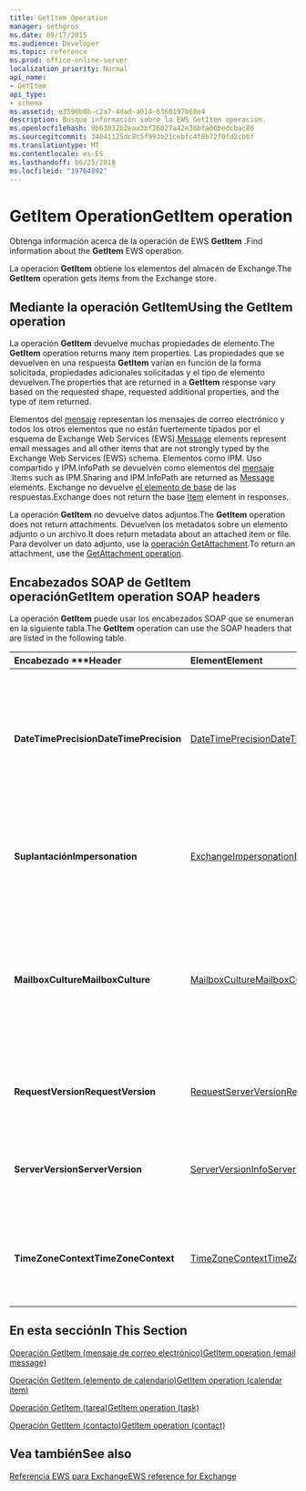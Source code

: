 ```yaml
---
title: GetItem Operation
manager: sethgros
ms.date: 09/17/2015
ms.audience: Developer
ms.topic: reference
ms.prod: office-online-server
localization_priority: Normal
api_name:
- GetItem
api_type:
- schema
ms.assetid: e3590b8b-c2a7-4dad-a014-6360197b68e4
description: Busque información sobre la EWS GetItem operación.
ms.openlocfilehash: 9b63032b2eaa3bf26027a42e38bfa06bedcbac86
ms.sourcegitcommit: 34041125dc8c5f993b21cebfc4f8b72f0fd2cb6f
ms.translationtype: MT
ms.contentlocale: es-ES
ms.lasthandoff: 06/25/2018
ms.locfileid: "19764892"
---
```

# <a name="getitem-operation"></a><span data-ttu-id="0759c-103">GetItem Operation</span><span class="sxs-lookup"><span data-stu-id="0759c-103">GetItem operation</span></span>

<span data-ttu-id="0759c-104">Obtenga información acerca de la operación de EWS **GetItem** .</span><span class="sxs-lookup"><span data-stu-id="0759c-104">Find information about the **GetItem** EWS operation.</span></span> 
  
<span data-ttu-id="0759c-105">La operación **GetItem** obtiene los elementos del almacén de Exchange.</span><span class="sxs-lookup"><span data-stu-id="0759c-105">The **GetItem** operation gets items from the Exchange store.</span></span> 
  
## <a name="using-the-getitem-operation"></a><span data-ttu-id="0759c-106">Mediante la operación GetItem</span><span class="sxs-lookup"><span data-stu-id="0759c-106">Using the GetItem operation</span></span>

<span data-ttu-id="0759c-107">La operación **GetItem** devuelve muchas propiedades de elemento.</span><span class="sxs-lookup"><span data-stu-id="0759c-107">The **GetItem** operation returns many item properties.</span></span> <span data-ttu-id="0759c-108">Las propiedades que se devuelven en una respuesta **GetItem** varían en función de la forma solicitada, propiedades adicionales solicitadas y el tipo de elemento devuelven.</span><span class="sxs-lookup"><span data-stu-id="0759c-108">The properties that are returned in a **GetItem** response vary based on the requested shape, requested additional properties, and the type of item returned.</span></span> 
  
<span data-ttu-id="0759c-109">Elementos del [mensaje](message-ex15websvcsotherref.md) representan los mensajes de correo electrónico y todos los otros elementos que no están fuertemente tipados por el esquema de Exchange Web Services (EWS).</span><span class="sxs-lookup"><span data-stu-id="0759c-109">[Message](message-ex15websvcsotherref.md) elements represent email messages and all other items that are not strongly typed by the Exchange Web Services (EWS) schema.</span></span> <span data-ttu-id="0759c-110">Elementos como IPM. Uso compartido y IPM.InfoPath se devuelven como elementos del [mensaje](message-ex15websvcsotherref.md) .</span><span class="sxs-lookup"><span data-stu-id="0759c-110">Items such as IPM.Sharing and IPM.InfoPath are returned as [Message](message-ex15websvcsotherref.md) elements.</span></span> <span data-ttu-id="0759c-111">Exchange no devuelve [el elemento de base](item.md) de las respuestas.</span><span class="sxs-lookup"><span data-stu-id="0759c-111">Exchange does not return the base [Item](item.md) element in responses.</span></span> 
  
<span data-ttu-id="0759c-112">La operación **GetItem** no devuelve datos adjuntos.</span><span class="sxs-lookup"><span data-stu-id="0759c-112">The **GetItem** operation does not return attachments.</span></span> <span data-ttu-id="0759c-113">Devuelven los metadatos sobre un elemento adjunto o un archivo.</span><span class="sxs-lookup"><span data-stu-id="0759c-113">It does return metadata about an attached item or file.</span></span> <span data-ttu-id="0759c-114">Para devolver un dato adjunto, use la [operación GetAttachment](getattachment-operation.md).</span><span class="sxs-lookup"><span data-stu-id="0759c-114">To return an attachment, use the [GetAttachment operation](getattachment-operation.md).</span></span>
  
## <a name="getitem-operation-soap-headers"></a><span data-ttu-id="0759c-115">Encabezados SOAP de GetItem operación</span><span class="sxs-lookup"><span data-stu-id="0759c-115">GetItem operation SOAP headers</span></span>

<span data-ttu-id="0759c-116">La operación **GetItem** puede usar los encabezados SOAP que se enumeran en la siguiente tabla.</span><span class="sxs-lookup"><span data-stu-id="0759c-116">The **GetItem** operation can use the SOAP headers that are listed in the following table.</span></span> 
  
|<span data-ttu-id="0759c-117">Encabezado \*\*\*</span><span class="sxs-lookup"><span data-stu-id="0759c-117">****Header****</span></span>|<span data-ttu-id="0759c-118">****Element****</span><span class="sxs-lookup"><span data-stu-id="0759c-118">****Element****</span></span>|<span data-ttu-id="0759c-119">****Descripción****</span><span class="sxs-lookup"><span data-stu-id="0759c-119">****Description****</span></span>|
|:-----|:-----|:-----|
|<span data-ttu-id="0759c-120">**DateTimePrecision**</span><span class="sxs-lookup"><span data-stu-id="0759c-120">**DateTimePrecision**</span></span> <br/> |[<span data-ttu-id="0759c-121">DateTimePrecision</span><span class="sxs-lookup"><span data-stu-id="0759c-121">DateTimePrecision</span></span>](datetimeprecision.md) <br/> |<span data-ttu-id="0759c-122">Especifica la resolución de los valores de fecha y hora en las respuestas desde el servidor, en segundos o en milisegundos.</span><span class="sxs-lookup"><span data-stu-id="0759c-122">Specifies the resolution of data/time values in responses from the server, either in seconds or in milliseconds.</span></span>  <br/> |
|<span data-ttu-id="0759c-123">**Suplantación**</span><span class="sxs-lookup"><span data-stu-id="0759c-123">**Impersonation**</span></span> <br/> |[<span data-ttu-id="0759c-124">ExchangeImpersonation</span><span class="sxs-lookup"><span data-stu-id="0759c-124">ExchangeImpersonation</span></span>](exchangeimpersonation.md) <br/> |<span data-ttu-id="0759c-125">Identifica el usuario que está realizando la suplantación de la aplicación cliente.</span><span class="sxs-lookup"><span data-stu-id="0759c-125">Identifies the user whom the client application is impersonating.</span></span>  <br/> |
|<span data-ttu-id="0759c-126">**MailboxCulture**</span><span class="sxs-lookup"><span data-stu-id="0759c-126">**MailboxCulture**</span></span> <br/> |[<span data-ttu-id="0759c-127">MailboxCulture</span><span class="sxs-lookup"><span data-stu-id="0759c-127">MailboxCulture</span></span>](mailboxculture.md) <br/> |<span data-ttu-id="0759c-128">Identifica la referencia cultural, como se define en RFC 3066, "Etiquetas para la identificación de idiomas," que se utilizará para acceder al buzón.</span><span class="sxs-lookup"><span data-stu-id="0759c-128">Identifies the culture, as defined in RFC 3066, "Tags for the Identification of Languages", to be used to access the mailbox.</span></span>  <br/> |
|<span data-ttu-id="0759c-129">**RequestVersion**</span><span class="sxs-lookup"><span data-stu-id="0759c-129">**RequestVersion**</span></span> <br/> |[<span data-ttu-id="0759c-130">RequestServerVersion</span><span class="sxs-lookup"><span data-stu-id="0759c-130">RequestServerVersion</span></span>](requestserverversion.md) <br/> |<span data-ttu-id="0759c-131">Identifica la versión del esquema para la solicitud de la operación.</span><span class="sxs-lookup"><span data-stu-id="0759c-131">Identifies the schema version for the operation request.</span></span>  <br/> |
|<span data-ttu-id="0759c-132">**ServerVersion**</span><span class="sxs-lookup"><span data-stu-id="0759c-132">**ServerVersion**</span></span> <br/> |[<span data-ttu-id="0759c-133">ServerVersionInfo</span><span class="sxs-lookup"><span data-stu-id="0759c-133">ServerVersionInfo</span></span>](serverversioninfo.md) <br/> |<span data-ttu-id="0759c-134">Identifica la versión del servidor que ha respondido a la solicitud.</span><span class="sxs-lookup"><span data-stu-id="0759c-134">Identifies the version of the server that responded to the request.</span></span>  <br/> |
|<span data-ttu-id="0759c-135">**TimeZoneContext**</span><span class="sxs-lookup"><span data-stu-id="0759c-135">**TimeZoneContext**</span></span> <br/> |[<span data-ttu-id="0759c-136">TimeZoneContext</span><span class="sxs-lookup"><span data-stu-id="0759c-136">TimeZoneContext</span></span>](timezonecontext.md) <br/> |<span data-ttu-id="0759c-137">Identifica la zona horaria que se usará para todas las respuestas desde el servidor.</span><span class="sxs-lookup"><span data-stu-id="0759c-137">Identifies the time zone to be used for all responses from the server.</span></span>  <br/> |
   
## <a name="in-this-section"></a><span data-ttu-id="0759c-138">En esta sección</span><span class="sxs-lookup"><span data-stu-id="0759c-138">In This Section</span></span>

[<span data-ttu-id="0759c-139">Operación GetItem (mensaje de correo electrónico)</span><span class="sxs-lookup"><span data-stu-id="0759c-139">GetItem operation (email message)</span></span>](getitem-operation-email-message.md)
  
[<span data-ttu-id="0759c-140">Operación GetItem (elemento de calendario)</span><span class="sxs-lookup"><span data-stu-id="0759c-140">GetItem operation (calendar item)</span></span>](getitem-operation-calendar-item.md)
  
[<span data-ttu-id="0759c-141">Operación GetItem (tarea)</span><span class="sxs-lookup"><span data-stu-id="0759c-141">GetItem operation (task)</span></span>](getitem-operation-task.md)
  
[<span data-ttu-id="0759c-142">Operación GetItem (contacto)</span><span class="sxs-lookup"><span data-stu-id="0759c-142">GetItem operation (contact)</span></span>](getitem-operation-contact.md)
  
## <a name="see-also"></a><span data-ttu-id="0759c-143">Vea también</span><span class="sxs-lookup"><span data-stu-id="0759c-143">See also</span></span>



[<span data-ttu-id="0759c-144">Referencia EWS para Exchange</span><span class="sxs-lookup"><span data-stu-id="0759c-144">EWS reference for Exchange</span></span>](ews-reference-for-exchange.md)

